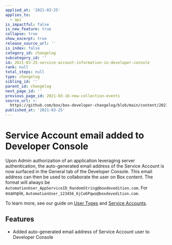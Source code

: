 ```yaml
---
applied_at: '2021-03-25'
applies_to:
  - api
is_impactful: false
is_new_feature: true
collapse: true
show_excerpt: true
release_source_url: ''
is_index: false
category_id: changelog
subcategory_id: ''
id: 2021-03-25-service-account-information-in-developer-console
rank: null
total_steps: null
type: changelog
sibling_id: ''
parent_id: changelog
next_page_id: ''
previous_page_id: 2021-03-16-new-collection-events
source_url: >-
  https://github.com/box/box-developer-changelog/blob/main/content/2021/03-25-service-account-information-in-developer-console.md
published_at: '2021-03-25'
---
```

# Service Account email added to Developer Console

Upon Admin authorization of an application leveraging server authentication,
the auto-generated email address of the Service Account is now surfaced in the
General tab of the Developer Console. This email address can then be used to
collaborate the user on Box content. The format will always be
`AutomationUser_AppServiceID_RandomString@boxdevedition.com`. For example,
`AutomationUser_123456_6jCo6Pqwo@boxdevedition.com`.

To learn more, see our guide on [User Types][ut] and [Service Accounts][sa].

## Features

* Added auto-generated email address of Service Account user to Developer
Console

[ut]: https://developer.box.com/guides/authentication/user-types/
[sa]: https://developer.box.com/guides/authentication/user-types/service-account/